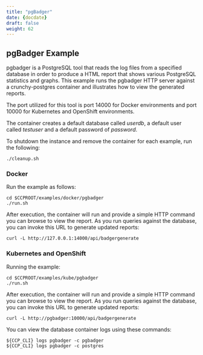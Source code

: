 ```yaml
---
title: "pgBadger"
date: {docdate}
draft: false
weight: 62
---
```


## pgBadger Example


pgbadger is a PostgreSQL tool that reads the log files from a specified database
in order to produce a HTML report that shows various PostgreSQL statistics and graphs.
This example runs the pgbadger HTTP server against a crunchy-postgres container and
illustrates how to view the generated reports.

The port utilized for this tool is port 14000 for Docker environments and port 10000
for Kubernetes and OpenShift environments.

The container creates a default database called *userdb*, a default user called
*testuser* and a default password of *password*.

To shutdown the instance and remove the container for each example, run the following:
```
./cleanup.sh
```

### Docker

Run the example as follows:
```
cd $CCPROOT/examples/docker/pgbadger
./run.sh
```

After execution, the container will run and provide a simple HTTP
command you can browse to view the report.  As you run queries against
the database, you can invoke this URL to generate updated reports:
```
curl -L http://127.0.0.1:14000/api/badgergenerate
```

### Kubernetes and OpenShift

Running the example:
```
cd $CCPROOT/examples/kube/pgbadger
./run.sh
```

After execution, the container will run and provide a simple HTTP
command you can browse to view the report.  As you run queries against
the database, you can invoke this URL to generate updated reports:
```
curl -L http://pgbadger:10000/api/badgergenerate
```

You can view the database container logs using these commands:
```
${CCP_CLI} logs pgbadger -c pgbadger
${CCP_CLI} logs pgbadger -c postgres
```
